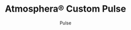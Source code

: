 ---
title: "Atmosphera® Custom Pulse"
image_primary: "img/Arktura-Atmosphera-Pulse-Atlanta-GA_WEB_4-1600x1078.jpg"
image_secondary: "img/Arktura-Atmosphera-Pulse-Reston-VA_WEB_1-scaled.jpg"
description: ""
designer: "Arktura"
subtitle: "Pulse"
href: "https://arktura.com/product/atmosphera-pulse/"
tags: 
  - "arktura"
  - "Acoustic"
  - "Ceiling Baffles"
  - "ceiling-baffles"
category: "ceiling-baffles"
manufacturer: "Arktura"
slug: "/manufacturers/arktura/ceiling-baffles/arktura-atmosphera-custom-pulse"
---